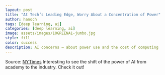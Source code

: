 ```yaml
---
layout: post
title: "At Tech’s Leading Edge, Worry About a Concentration of Power" 
author: hanoch
tags: [deep learning, ai]
categories: [deep learning, ai]
image: assets/images/10GREENA1-jumbo.jpg
style: fill
color: success
description: AI concerns — about power use and the cost of computing
---
```


Source: [NYTimes](hhttps://www.nytimes.com/2019/09/26/technology/ai-computer-expense.html)
Interesting to see the shift of the power of AI from academy to the industry. Check it out!
